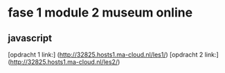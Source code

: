 # fase 1 module 2 museum online
## javascript


[opdracht 1 link:] (http://32825.hosts1.ma-cloud.nl/les1/)
[opdracht 2 link:] (http://32825.hosts1.ma-cloud.nl/les2/)